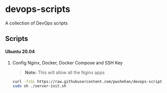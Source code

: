 # devops-scripts

A collection of DevOps scripts

## Scripts

#### Ubuntu 20.04

1. Config Nginx, Docker, Docker Compose and SSH Key

   > **Note:** This will allow all the Nginx apps

   ```sh
   curl -fsSL https://raw.githubusercontent.com/pwshehan/devops-scripts/main/ubuntu_20.04/nginx-docker.sh -o server-init.sh
   sudo sh ./server-init.sh
   ```
